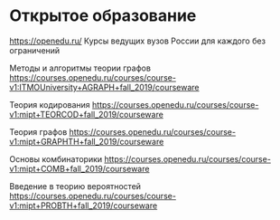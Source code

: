 # Открытое образование
https://openedu.ru/
Курсы ведущих вузов России для каждого без ограничений

Методы и алгоритмы теории графов
https://courses.openedu.ru/courses/course-v1:ITMOUniversity+AGRAPH+fall_2019/courseware

Теория кодирования
https://courses.openedu.ru/courses/course-v1:mipt+TEORCOD+fall_2019/courseware

Теория графов
https://courses.openedu.ru/courses/course-v1:mipt+GRAPHTH+fall_2019/courseware

Основы комбинаторики
https://courses.openedu.ru/courses/course-v1:mipt+COMB+fall_2019/courseware

Введение в теорию вероятностей
https://courses.openedu.ru/courses/course-v1:mipt+PROBTH+fall_2019/courseware